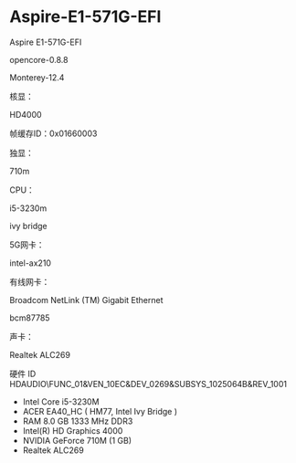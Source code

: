 # Aspire-E1-571G-EFI
Aspire E1-571G-EFI

opencore-0.8.8

Monterey-12.4

核显：

HD4000

帧缓存ID：0x01660003

独显：

710m

CPU：

i5-3230m

ivy bridge

5G网卡：

intel-ax210

有线网卡：

Broadcom NetLink (TM) Gigabit Ethernet

bcm87785

声卡：

Realtek ALC269

硬件 ID	HDAUDIO\FUNC_01&VEN_10EC&DEV_0269&SUBSYS_1025064B&REV_1001

- Intel Core i5-3230M
- ACER EA40_HC ( HM77, Intel Ivy Bridge )
- RAM 8.0 GB 1333 MHz DDR3
- Intel(R) HD Graphics 4000
- NVIDIA GeForce 710M (1 GB)
- Realtek ALC269
